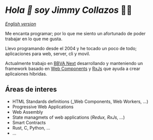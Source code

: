 # _Hola 👋 soy **Jimmy Collazos**_ 👨‍💻

_[English version](./README.en.md)_

Me encanta programar; por lo que me siento un afortunado de poder trabajar en lo que me gusta.

Llevo programando desde el 2004 y he tocado un poco de todo; aplicaciones para web, server, cli y movil.

Actualmente trabajo en [BBVA Next](https://www.bbvanexttechnologies.com/) desarrollando y manteniendo un framework basado en [Web Components](https://www.w3.org/TR/components-intro/) y [RxJs](https://rxjs-dev.firebaseapp.com/) que ayuda a crear aplicaiones híbridas.

## Áreas de interes

* HTML Standards definitions (_Web Components, Web Workers, ...)
* Progressive Web Applications
* Web Assembly
* State managmets of web applications (_Redux, RxJs, ..._)
* Smart Contracts
* Rust, C, Python, ...
* ...
